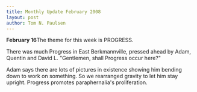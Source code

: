 ```yaml
---
title: Monthly Update February 2008 
layout: post
author: Tom N. Paulsen
---
```




 **February 16**The theme for this week is PROGRESS.    
  
 There was much Progress in East Berkmannville, pressed ahead by Adam, Quentin and David L. "Gentlemen, shall Progress occur here?" 
  
 Adam says there are lots of pictures in existence showing him bending down to work on something. So we rearranged gravity to let him stay upright. 
 Progress promotes paraphernalia's proliferation. 
  
 
 